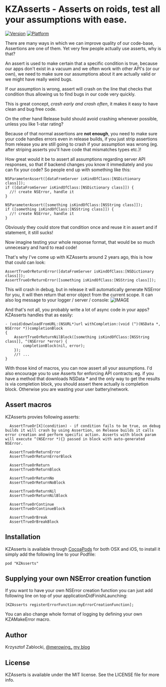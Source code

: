 # KZAsserts - Asserts on roids, test all your assumptions with ease.

[![Version](http://cocoapod-badges.herokuapp.com/v/KZAsserts/badge.png)](http://cocoadocs.org/docsets/KZAsserts)
[![Platform](http://cocoapod-badges.herokuapp.com/p/KZAsserts/badge.png)](http://cocoadocs.org/docsets/KZAsserts)

There are many ways in which we can improve quality of our code-base, Assertions are one of them.
Yet very few people actually use asserts, why is that?

An assert is used to make certain that a specific condition is true, because our apps don't exist in a vacuum  and we often work with other API's (or our own), we need to make sure our assumptions about it are actually valid or we might have really weird bugs.

If our assumption is wrong, assert will crash on the line that checks that condition thus allowing us to find bugs in our code very quickly. 

This is great concept, *crash early and crash often*, it makes it easy to have clean and bug free code.

On the other hand Release build should avoid crashing whenever possible, unless you like 1-star rating?

Because of that normal assertions are **not enough**, you need to make sure your code handles errors even in release builds, if you just strip assertions from release you are still going to crash if your assumption was wrong (eg. after striping asserts you'll have code that mismatches types etc.)!  


How great would it be to assert all assumptions regarding server API responses, so that if backend changes you know it immediately and you can fix your code? So people end up with something like this:  

````
NSParameterAssert([dataFromServer isKindOfClass:[NSDictionary class]]);
if ([dataFromServer isKindOfClass:[NSDictionary class]]) {
  //! create NSError, handle it
}

NSParameterAssert([something isKindOfClass:[NSString class]]);
if ([something isKindOfClass:[NSString class]]) {
  //! create NSError, handle it
}
````
Obviously they could store that condition once and reuse it in assert and if statement, it still sucks!

Now imagine testing your whole response format, that would be so much unnecesary and hard to read code!

That's why I've come up with KZAsserts around 2 years ago, this is how that could can look:

````
AssertTrueOrReturnError([dataFromServer isKindOfClass:[NSDictionary class]]);
AssertTrueOrReturnError([something isKindOfClass:[NSString class]]);
````

This will crash in debug, but in release it will automatically generate NSError for you, it will then return that error object from the current scope. It can also log message to your logger / server / console:
![IMAGE](../blob/master/log.png?raw=true) 

And that's not all, you probably write a lot of async code in your apps? KZAsserts handles that as easily:
````
- (void)downloadFromURL:(NSURL*)url withCompletion:(void (^)(NSData *, NSError *))completionBlock
{
	AssertTrueOrReturnNilBlock([something isKindOfClass:[NSString class]], ^(NSError *error) {
  		completionBlock(nil, error);
	});
	//! ...
}
````

With those kind of macros, you can now assert all your assumptions. 
I'd also encourage you to use Asserts for enforcing API contracts:
eg. if you have a method that downloads NSData * and the only way to get the results is via completion block, you should assert there actually is completion block. Otherwise you are wasting your user battery/network.

## Assert macros

KZAsserts provies following asserts:

````
  AssertTrueOr[X](condition) - if condition fails to be true, on debug builds it will crash by using Assertion, on Release builds it calls error creation and perform specific action. Asserts with block param will execute ^(NSError *){} passed in block with auto-generated NSError.

  AssertTrueOrReturnError
  AssertTrueOrReturnErrorBlock

  AssertTrueOrReturn
  AssertTrueOrReturnBlock

  AssertTrueOrReturnNo
  AssertTrueOrReturnNoBlock

  AssertTrueOrReturnNil
  AssertTrueOrReturnNilBlock

  AssertTrueOrContinue
  AssertTrueOrContinueBlock

  AssertTrueOrBreak
  AssertTrueOrBreakBlock

````

## Installation

KZAsserts is available through [CocoaPods](http://cocoapods.org) for both OSX and iOS, to install
it simply add the following line to your Podfile:

    pod "KZAsserts"

## Supplying your own NSError creation function
If you want to have your own NSError creation function you can just add following line on top of your applicationDidFinishLaunching:
````
[KZAsserts registerErrorFunction:myErrorCreationFunction];
````
You can also change whole format of logging by defining your own KZAMakeError macro.

## Author

Krzysztof Zablocki, [@merowing_](http://twitter.com/merowing_)
[my blog](http://merowing.info)
## License

KZAsserts is available under the MIT license. See the LICENSE file for more info.

